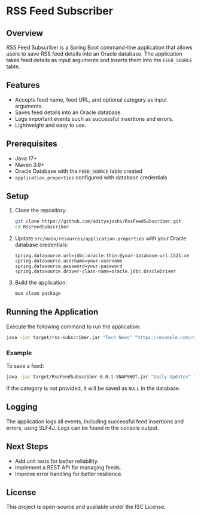 # RSS Feed Subscriber

## Overview
RSS Feed Subscriber is a Spring Boot command-line application that allows users to save RSS feed details into an Oracle database. The application takes feed details as input arguments and inserts them into the `FEED_SOURCE` table.

## Features
- Accepts feed name, feed URL, and optional category as input arguments.
- Saves feed details into an Oracle database.
- Logs important events such as successful insertions and errors.
- Lightweight and easy to use.

## Prerequisites
- Java 17+
- Maven 3.6+
- Oracle Database with the `FEED_SOURCE` table created
- `application.properties` configured with database credentials

## Setup

1. Clone the repository:
   ```sh
   git clone https://github.com/adityajoshi/RssFeedSubscriber.git
   cd RssFeedSubscriber
   ```

2. Update `src/main/resources/application.properties` with your Oracle database credentials:
   ```properties
   spring.datasource.url=jdbc:oracle:thin:@your-database-url:1521:xe
   spring.datasource.username=your-username
   spring.datasource.password=your-password
   spring.datasource.driver-class-name=oracle.jdbc.OracleDriver
   ```

3. Build the application:
   ```sh
   mvn clean package
   ```

## Running the Application
Execute the following command to run the application:
```sh
java -jar target/rss-subscriber.jar "Tech News" "https://example.com/rss" "Technology"
```

### Example
To save a feed:
```sh
java -jar target/RssFeedSubscriber-0.0.1-SNAPSHOT.jar "Daily Updates" "https://news.example.com/rss" "News"
```

If the category is not provided, it will be saved as `NULL` in the database.

## Logging
The application logs all events, including successful feed insertions and errors, using SLF4J. Logs can be found in the console output.

## Next Steps
- Add unit tests for better reliability.
- Implement a REST API for managing feeds.
- Improve error handling for better resilience.

## License
This project is open-source and available under the ISC License.

